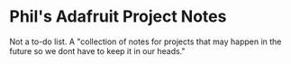 # Phil's Adafruit Project Notes
Not a to-do list. A "collection of notes for projects that may happen in the future so we dont have to keep it in our heads."
